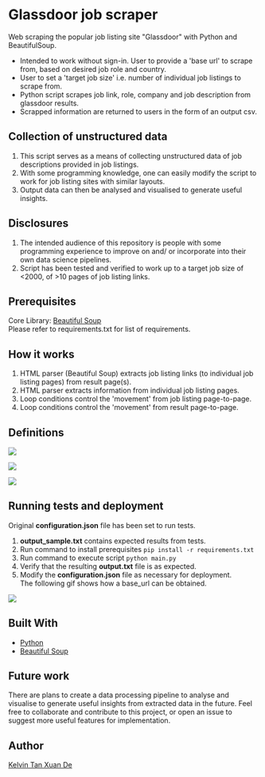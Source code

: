 # Glassdoor job scraper
Web scraping the popular job listing site "Glassdoor" with Python and BeautifulSoup.
* Intended to work without sign-in. User to provide a 'base url' to scrape from, based on desired job role and country.
* User to set a 'target job size' i.e. number of individual job listings to scrape from.
* Python script scrapes job link, role, company and job description from glassdoor results. 
* Scrapped information are returned to users in the form of an output csv.

## Collection of unstructured data
1. This script serves as a means of collecting unstructured data of job descriptions provided in job listings.
2. With some programming knowledge, one can easily modify the script to work for job listing sites with similar layouts.
3. Output data can then be analysed and visualised to generate useful insights.

## Disclosures
1. The intended audience of this repository is people with some programming experience to improve on and/ or incorporate into their own data science pipelines. 
2. Script has been tested and verified to work up to a target job size of <2000, of >10 pages of job listing links.

## Prerequisites
Core Library: [Beautiful Soup](https://www.crummy.com/software/BeautifulSoup/bs4/doc/)</br>
Please refer to requirements.txt for list of requirements.

## How it works
1. HTML parser (Beautiful Soup) extracts job listing links (to individual job listing pages) from result page(s).
2. HTML parser extracts information from individual job listing pages.
3. Loop conditions control the 'movement' from job listing page-to-page.
4. Loop conditions control the 'movement' from result page-to-page.

## Definitions
![](https://github.com/kelvinxuande/glassdoor-scraper/blob/master/docs/def-1.jpg)

![](https://github.com/kelvinxuande/glassdoor-scraper/blob/master/docs/def-2.jpg)

![](https://github.com/kelvinxuande/glassdoor-scraper/blob/master/docs/def-3.jpg)

## Running tests and deployment
Original **configuration.json** file has been set to run tests.
1. **output_sample.txt** contains expected results from tests.
2. Run command to install prerequisites
   ```pip install -r requirements.txt```
3. Run command to execute script
   ```python main.py```
4. Verify that the resulting **output.txt** file is as expected.
5. Modify the **configuration.json** file as necessary for deployment.</br>
The following gif shows how a base_url can be obtained.

![](https://github.com/kelvinxuande/glassdoor-scraper/blob/master/docs/baseURL.gif)

## Built With

* [Python](https://www.python.org/downloads/)
* [Beautiful Soup](https://www.crummy.com/software/BeautifulSoup/bs4/doc/)

## Future work

There are plans to create a data processing pipeline to analyse and visualise to generate useful insights from extracted data in the future. Feel free to collaborate and contribute to this project, or open an issue to suggest more useful features for implementation.

## Author

[Kelvin Tan Xuan De](https://github.com/kelvinxuande)
